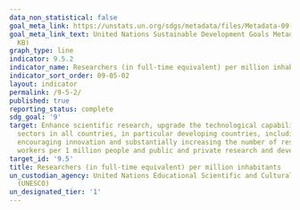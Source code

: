 ```yaml
---
data_non_statistical: false
goal_meta_link: https://unstats.un.org/sdgs/metadata/files/Metadata-09-05-02.pdf
goal_meta_link_text: United Nations Sustainable Development Goals Metadata (PDF 382
  KB)
graph_type: line
indicator: 9.5.2
indicator_name: Researchers (in full-time equivalent) per million inhabitants
indicator_sort_order: 09-05-02
layout: indicator
permalink: /9-5-2/
published: true
reporting_status: complete
sdg_goal: '9'
target: Enhance scientific research, upgrade the technological capabilities of industrial
  sectors in all countries, in particular developing countries, including, by 2030,
  encouraging innovation and substantially increasing the number of research and development
  workers per 1 million people and public and private research and development spending
target_id: '9.5'
title: Researchers (in full-time equivalent) per million inhabitants
un_custodian_agency: United Nations Educational Scientific and Cultural Organization
  (UNESCO)
un_designated_tier: '1'
---
```

